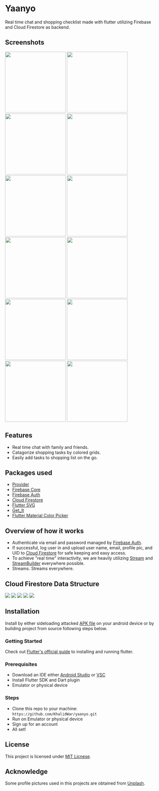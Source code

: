 # Yaanyo
Real time chat and shopping checklist made with flutter utilizing Firebase and Cloud Firestore as backend.


## Screenshots
<img src="readme_assets/sign_in.jpg" width="200"> <img src="readme_assets/chat_tab_empty.jpg" width="200"> <img src="readme_assets/start_new_chat.jpg" width="200"> <img src="readme_assets/chat_screen.jpg" width="200"> <img src="readme_assets/profile_tab.jpg" width="200">
<img src="readme_assets/chat_tab.jpg" width="200"> <img src="readme_assets/chat_screen_reply.jpg" width="200">
<img src="readme_assets/shopping_tab_empty.jpg" width="200"> <img src="readme_assets/create_new_grid.jpg" width="200"> <img src="readme_assets/shopping_tab_grids.jpg" width="200"> <img src="readme_assets/shopping_task_screen.jpg" width="200"> <img src="readme_assets/shopping_task_screen2.jpg" width="200">


## Features
- Real time chat with family and friends.
- Catagorize shopping tasks by colored grids.
- Easily add tasks to shopping list on the go.


## Packages used
- [Provider](https://pub.dev/packages/provider)
- [Firebase Core](https://pub.dev/packages/firebase_core)
- [Firebase Auth](https://pub.dev/packages/firebase_auth)
- [Cloud Firestore](https://pub.dev/packages/cloud_firestore)
- [Flutter SVG](https://pub.dev/packages/flutter_svg)
- [Get_It](https://pub.dev/packages/get_it)
- [Flutter Material Color Picker](https://pub.dev/packages/flutter_material_color_picker)


## Overview of how it works
- Authenticate via email and password managed by [Firebase Auth](https://pub.dev/packages/firebase_auth).
- If successful, log user in and upload user name, email, profile pic, and UID to [Cloud Firestore](https://pub.dev/packages/cloud_firestore) for safe keeping and easy access.
- To achieve "real time" interactivity, we are heavily utilizing [Stream](https://api.flutter.dev/flutter/dart-async/Stream-class.html) and [StreamBuilder](https://api.flutter.dev/flutter/widgets/StreamBuilder-class.html) everywhere possible.
- Streams. Streams everywhere.


## Cloud Firestore Data Structure
<img src="readme_assets/chatRooms.png"> <img src="readme_assets/chats.png"> <img src="readme_assets/shopping.png"> <img src="readme_assets/shoppingGrid.png"> <img src="readme_assets/shoppingTask.png">


## Installation
Install by either sideloading attacked [APK file](https://github.com/KhalidWar/yaanyo/releases) on your android device or by building project from source following steps below.

### Getting Started
Check out [Flutter's official guide](https://flutter.dev/docs/get-started/install) to installing and running flutter.

### Prerequisites
- Download an IDE either [Android Studio](https://developer.android.com/studio) or [VSC](https://code.visualstudio.com/)
- Install Flutter SDK and Dart plugin
- Emulator or physical device

### Steps
- Clone this repo to your machine: `https://github.com/KhalidWar/yaanyo.git`
- Run on Emulator or physical device
- Sign up for an account
- All set!

## License
This project is licensed under [MIT Licnese](https://github.com/KhalidWar/yaanyo/blob/master/LICENSE).

## Acknowledge
Some profile pictures used in this projects are obtained from [Unplash](https://unsplash.com/).

